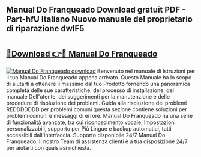 ## Manual Do Franqueado Download gratuit PDF - Part-hfU Italiano Nuovo manuale del proprietario di riparazione dwIF5

# <h2><a href="http://dfewcp.blite.top/?on=Manual+Do+Franqueado">🔗Download 👉🔴 Manual Do Franqueado</a></h2>

[![Manual Do Franqueado download](https://i.imgur.com/lujVjoI.png)](http://dfewcp.blite.top/?on=Manual+Do+Franqueado)
Benvenuto nel manuale di Istruzioni per il tuo Manual Do Franqueado appena arrivato. Questo Manuale ha lo scopo di aiutarti a ottenere il massimo dal tuo Prodotto fornendo una panoramica completa delle sue caratteristiche, del processo di installazione, del manuale Dell'utente, dei suggerimenti per la manutenzione e delle procedure di risoluzione dei problemi. Guida alla risoluzione dei problemi REDDDDDDD per problemi comuni questa sezione contiene soluzioni per problemi comuni e messaggi di errore. Manual Do Franqueado ha una serie di funzionalità avanzate, tra cui riconoscimento vocale, Impostazioni personalizzabili, supporto per Più Lingue e backup automatici, tutti accessibili dall'interfaccia. Supporto disponibile 24/7 Manual Do Franqueado. Il nostro Team di assistenza clienti è a tua disposizione 24/7 per aiutarti con qualsiasi richiesta.
